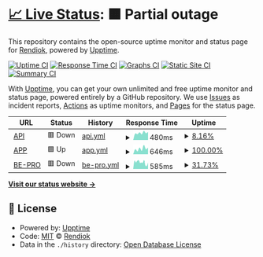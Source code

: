# [📈 Live Status](https://Rendiok.github.io/upptime): <!--live status--> **🟧 Partial outage**

This repository contains the open-source uptime monitor and status page for [Rendiok](https://Rendiok.github.io/upptime), powered by [Upptime](https://github.com/upptime/upptime).

[![Uptime CI](https://github.com/Rendiok/upptime/workflows/Uptime%20CI/badge.svg)](https://github.com/Rendiok/upptime/actions?query=workflow%3A%22Uptime+CI%22)
[![Response Time CI](https://github.com/Rendiok/upptime/workflows/Response%20Time%20CI/badge.svg)](https://github.com/Rendiok/upptime/actions?query=workflow%3A%22Response+Time+CI%22)
[![Graphs CI](https://github.com/Rendiok/upptime/workflows/Graphs%20CI/badge.svg)](https://github.com/Rendiok/upptime/actions?query=workflow%3A%22Graphs+CI%22)
[![Static Site CI](https://github.com/Rendiok/upptime/workflows/Static%20Site%20CI/badge.svg)](https://github.com/Rendiok/upptime/actions?query=workflow%3A%22Static+Site+CI%22)
[![Summary CI](https://github.com/Rendiok/upptime/workflows/Summary%20CI/badge.svg)](https://github.com/Rendiok/upptime/actions?query=workflow%3A%22Summary+CI%22)

With [Upptime](https://upptime.js.org), you can get your own unlimited and free uptime monitor and status page, powered entirely by a GitHub repository. We use [Issues](https://github.com/Rendiok/upptime/issues) as incident reports, [Actions](https://github.com/Rendiok/upptime/actions) as uptime monitors, and [Pages](https://Rendiok.github.io/upptime) for the status page.

<!--start: status pages-->
<!-- This summary is generated by Upptime (https://github.com/upptime/upptime) -->
<!-- Do not edit this manually, your changes will be overwritten -->
<!-- prettier-ignore -->
| URL | Status | History | Response Time | Uptime |
| --- | ------ | ------- | ------------- | ------ |
| <img alt="" src="https://icons.duckduckgo.com/ip3/api.forcemanager.com.ico" height="13"> [API](https://api.forcemanager.com) | 🟥 Down | [api.yml](https://github.com/rendiok/fm-test/commits/HEAD/history/api.yml) | <details><summary><img alt="Response time graph" src="./graphs/api/response-time-week.png" height="20"> 480ms</summary><br><a href="https://Rendiok.github.io/fm-test/history/api"><img alt="Response time 480" src="https://img.shields.io/endpoint?url=https%3A%2F%2Fraw.githubusercontent.com%2Frendiok%2Ffm-test%2FHEAD%2Fapi%2Fapi%2Fresponse-time.json"></a><br><a href="https://Rendiok.github.io/fm-test/history/api"><img alt="24-hour response time 480" src="https://img.shields.io/endpoint?url=https%3A%2F%2Fraw.githubusercontent.com%2Frendiok%2Ffm-test%2FHEAD%2Fapi%2Fapi%2Fresponse-time-day.json"></a><br><a href="https://Rendiok.github.io/fm-test/history/api"><img alt="7-day response time 480" src="https://img.shields.io/endpoint?url=https%3A%2F%2Fraw.githubusercontent.com%2Frendiok%2Ffm-test%2FHEAD%2Fapi%2Fapi%2Fresponse-time-week.json"></a><br><a href="https://Rendiok.github.io/fm-test/history/api"><img alt="30-day response time 480" src="https://img.shields.io/endpoint?url=https%3A%2F%2Fraw.githubusercontent.com%2Frendiok%2Ffm-test%2FHEAD%2Fapi%2Fapi%2Fresponse-time-month.json"></a><br><a href="https://Rendiok.github.io/fm-test/history/api"><img alt="1-year response time 480" src="https://img.shields.io/endpoint?url=https%3A%2F%2Fraw.githubusercontent.com%2Frendiok%2Ffm-test%2FHEAD%2Fapi%2Fapi%2Fresponse-time-year.json"></a></details> | <details><summary><a href="https://Rendiok.github.io/fm-test/history/api">8.16%</a></summary><a href="https://Rendiok.github.io/fm-test/history/api"><img alt="All-time uptime 8.16%" src="https://img.shields.io/endpoint?url=https%3A%2F%2Fraw.githubusercontent.com%2Frendiok%2Ffm-test%2FHEAD%2Fapi%2Fapi%2Fuptime.json"></a><br><a href="https://Rendiok.github.io/fm-test/history/api"><img alt="24-hour uptime 8.16%" src="https://img.shields.io/endpoint?url=https%3A%2F%2Fraw.githubusercontent.com%2Frendiok%2Ffm-test%2FHEAD%2Fapi%2Fapi%2Fuptime-day.json"></a><br><a href="https://Rendiok.github.io/fm-test/history/api"><img alt="7-day uptime 8.16%" src="https://img.shields.io/endpoint?url=https%3A%2F%2Fraw.githubusercontent.com%2Frendiok%2Ffm-test%2FHEAD%2Fapi%2Fapi%2Fuptime-week.json"></a><br><a href="https://Rendiok.github.io/fm-test/history/api"><img alt="30-day uptime 8.16%" src="https://img.shields.io/endpoint?url=https%3A%2F%2Fraw.githubusercontent.com%2Frendiok%2Ffm-test%2FHEAD%2Fapi%2Fapi%2Fuptime-month.json"></a><br><a href="https://Rendiok.github.io/fm-test/history/api"><img alt="1-year uptime 8.16%" src="https://img.shields.io/endpoint?url=https%3A%2F%2Fraw.githubusercontent.com%2Frendiok%2Ffm-test%2FHEAD%2Fapi%2Fapi%2Fuptime-year.json"></a></details>
| <img alt="" src="https://icons.duckduckgo.com/ip3/app.forcemanager.net.ico" height="13"> [APP](https://app.forcemanager.net) | 🟩 Up | [app.yml](https://github.com/rendiok/fm-test/commits/HEAD/history/app.yml) | <details><summary><img alt="Response time graph" src="./graphs/app/response-time-week.png" height="20"> 646ms</summary><br><a href="https://Rendiok.github.io/fm-test/history/app"><img alt="Response time 646" src="https://img.shields.io/endpoint?url=https%3A%2F%2Fraw.githubusercontent.com%2Frendiok%2Ffm-test%2FHEAD%2Fapi%2Fapp%2Fresponse-time.json"></a><br><a href="https://Rendiok.github.io/fm-test/history/app"><img alt="24-hour response time 646" src="https://img.shields.io/endpoint?url=https%3A%2F%2Fraw.githubusercontent.com%2Frendiok%2Ffm-test%2FHEAD%2Fapi%2Fapp%2Fresponse-time-day.json"></a><br><a href="https://Rendiok.github.io/fm-test/history/app"><img alt="7-day response time 646" src="https://img.shields.io/endpoint?url=https%3A%2F%2Fraw.githubusercontent.com%2Frendiok%2Ffm-test%2FHEAD%2Fapi%2Fapp%2Fresponse-time-week.json"></a><br><a href="https://Rendiok.github.io/fm-test/history/app"><img alt="30-day response time 646" src="https://img.shields.io/endpoint?url=https%3A%2F%2Fraw.githubusercontent.com%2Frendiok%2Ffm-test%2FHEAD%2Fapi%2Fapp%2Fresponse-time-month.json"></a><br><a href="https://Rendiok.github.io/fm-test/history/app"><img alt="1-year response time 646" src="https://img.shields.io/endpoint?url=https%3A%2F%2Fraw.githubusercontent.com%2Frendiok%2Ffm-test%2FHEAD%2Fapi%2Fapp%2Fresponse-time-year.json"></a></details> | <details><summary><a href="https://Rendiok.github.io/fm-test/history/app">100.00%</a></summary><a href="https://Rendiok.github.io/fm-test/history/app"><img alt="All-time uptime 100.00%" src="https://img.shields.io/endpoint?url=https%3A%2F%2Fraw.githubusercontent.com%2Frendiok%2Ffm-test%2FHEAD%2Fapi%2Fapp%2Fuptime.json"></a><br><a href="https://Rendiok.github.io/fm-test/history/app"><img alt="24-hour uptime 100.00%" src="https://img.shields.io/endpoint?url=https%3A%2F%2Fraw.githubusercontent.com%2Frendiok%2Ffm-test%2FHEAD%2Fapi%2Fapp%2Fuptime-day.json"></a><br><a href="https://Rendiok.github.io/fm-test/history/app"><img alt="7-day uptime 100.00%" src="https://img.shields.io/endpoint?url=https%3A%2F%2Fraw.githubusercontent.com%2Frendiok%2Ffm-test%2FHEAD%2Fapi%2Fapp%2Fuptime-week.json"></a><br><a href="https://Rendiok.github.io/fm-test/history/app"><img alt="30-day uptime 100.00%" src="https://img.shields.io/endpoint?url=https%3A%2F%2Fraw.githubusercontent.com%2Frendiok%2Ffm-test%2FHEAD%2Fapi%2Fapp%2Fuptime-month.json"></a><br><a href="https://Rendiok.github.io/fm-test/history/app"><img alt="1-year uptime 100.00%" src="https://img.shields.io/endpoint?url=https%3A%2F%2Fraw.githubusercontent.com%2Frendiok%2Ffm-test%2FHEAD%2Fapi%2Fapp%2Fuptime-year.json"></a></details>
| <img alt="" src="https://icons.duckduckgo.com/ip3/be-pro.forcemanager.net.ico" height="13"> [BE-PRO](https://be-pro.forcemanager.net) | 🟥 Down | [be-pro.yml](https://github.com/rendiok/fm-test/commits/HEAD/history/be-pro.yml) | <details><summary><img alt="Response time graph" src="./graphs/be-pro/response-time-week.png" height="20"> 585ms</summary><br><a href="https://Rendiok.github.io/fm-test/history/be-pro"><img alt="Response time 585" src="https://img.shields.io/endpoint?url=https%3A%2F%2Fraw.githubusercontent.com%2Frendiok%2Ffm-test%2FHEAD%2Fapi%2Fbe-pro%2Fresponse-time.json"></a><br><a href="https://Rendiok.github.io/fm-test/history/be-pro"><img alt="24-hour response time 585" src="https://img.shields.io/endpoint?url=https%3A%2F%2Fraw.githubusercontent.com%2Frendiok%2Ffm-test%2FHEAD%2Fapi%2Fbe-pro%2Fresponse-time-day.json"></a><br><a href="https://Rendiok.github.io/fm-test/history/be-pro"><img alt="7-day response time 585" src="https://img.shields.io/endpoint?url=https%3A%2F%2Fraw.githubusercontent.com%2Frendiok%2Ffm-test%2FHEAD%2Fapi%2Fbe-pro%2Fresponse-time-week.json"></a><br><a href="https://Rendiok.github.io/fm-test/history/be-pro"><img alt="30-day response time 585" src="https://img.shields.io/endpoint?url=https%3A%2F%2Fraw.githubusercontent.com%2Frendiok%2Ffm-test%2FHEAD%2Fapi%2Fbe-pro%2Fresponse-time-month.json"></a><br><a href="https://Rendiok.github.io/fm-test/history/be-pro"><img alt="1-year response time 585" src="https://img.shields.io/endpoint?url=https%3A%2F%2Fraw.githubusercontent.com%2Frendiok%2Ffm-test%2FHEAD%2Fapi%2Fbe-pro%2Fresponse-time-year.json"></a></details> | <details><summary><a href="https://Rendiok.github.io/fm-test/history/be-pro">31.73%</a></summary><a href="https://Rendiok.github.io/fm-test/history/be-pro"><img alt="All-time uptime 31.73%" src="https://img.shields.io/endpoint?url=https%3A%2F%2Fraw.githubusercontent.com%2Frendiok%2Ffm-test%2FHEAD%2Fapi%2Fbe-pro%2Fuptime.json"></a><br><a href="https://Rendiok.github.io/fm-test/history/be-pro"><img alt="24-hour uptime 31.73%" src="https://img.shields.io/endpoint?url=https%3A%2F%2Fraw.githubusercontent.com%2Frendiok%2Ffm-test%2FHEAD%2Fapi%2Fbe-pro%2Fuptime-day.json"></a><br><a href="https://Rendiok.github.io/fm-test/history/be-pro"><img alt="7-day uptime 31.73%" src="https://img.shields.io/endpoint?url=https%3A%2F%2Fraw.githubusercontent.com%2Frendiok%2Ffm-test%2FHEAD%2Fapi%2Fbe-pro%2Fuptime-week.json"></a><br><a href="https://Rendiok.github.io/fm-test/history/be-pro"><img alt="30-day uptime 31.73%" src="https://img.shields.io/endpoint?url=https%3A%2F%2Fraw.githubusercontent.com%2Frendiok%2Ffm-test%2FHEAD%2Fapi%2Fbe-pro%2Fuptime-month.json"></a><br><a href="https://Rendiok.github.io/fm-test/history/be-pro"><img alt="1-year uptime 31.73%" src="https://img.shields.io/endpoint?url=https%3A%2F%2Fraw.githubusercontent.com%2Frendiok%2Ffm-test%2FHEAD%2Fapi%2Fbe-pro%2Fuptime-year.json"></a></details>

<!--end: status pages-->

[**Visit our status website →**](https://Rendiok.github.io/fm-test)

## 📄 License

- Powered by: [Upptime](https://github.com/upptime/upptime)
- Code: [MIT](./LICENSE) © [Rendiok](https://Rendiok.github.io/upptime)
- Data in the `./history` directory: [Open Database License](https://opendatacommons.org/licenses/odbl/1-0/)
